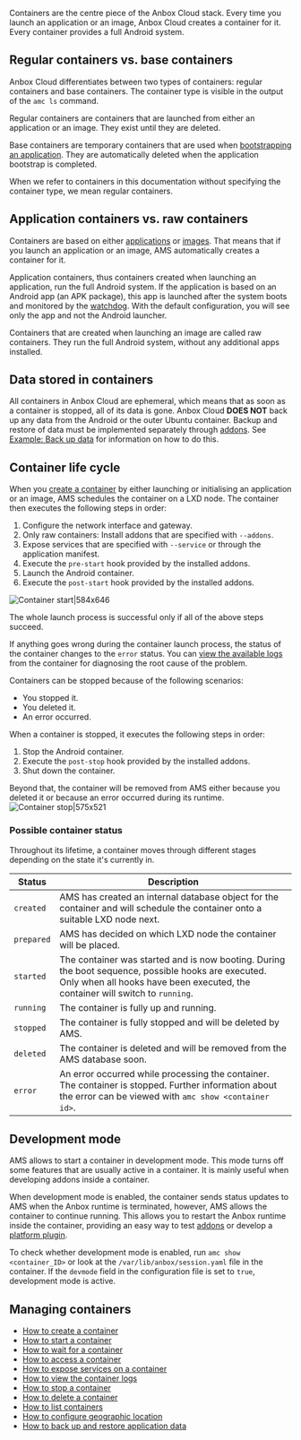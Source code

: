 Containers are the centre piece of the Anbox Cloud stack. Every time you launch an application or an image, Anbox Cloud creates a container for it. Every container provides a full Android system.

<a name="regular-vs-base"></a>
## Regular containers vs. base containers

Anbox Cloud differentiates between two types of containers: regular containers and base containers. The container type is visible in the output of the `amc ls` command.

Regular containers are containers that are launched from either an application or an image. They exist until they are deleted.

Base containers are temporary containers that are used when [bootstrapping an application](https://discourse.ubuntu.com/t/managing-applications/17760#bootstrap). They are automatically deleted when the application bootstrap is completed.

When we refer to containers in this documentation without specifying the container type, we mean regular containers.

<a name="application-vs-raw"></a>
## Application containers vs. raw containers

Containers are based on either [applications](https://discourse.ubuntu.com/t/managing-applications/17760) or [images](https://discourse.ubuntu.com/t/provided-images/24185). That means that if you launch an application or an image, AMS automatically creates a container for it.

Application containers, thus containers created when launching an application, run the full Android system. If the application is based on an Android app (an APK package), this app is launched after the system boots and monitored by the [watchdog](https://discourse.ubuntu.com/t/application-manifest/24197#watchdog). With the default configuration, you will see only the app and not the Android launcher.

Containers that are created when launching an image are called raw containers. They run the full Android system, without any additional apps installed.

## Data stored in containers

All containers in Anbox Cloud are ephemeral, which means that as soon as a container is stopped, all of its data is gone. Anbox Cloud **DOES NOT** back up any data from the Android or the outer Ubuntu container. Backup and restore of data must be implemented separately through [addons](https://discourse.ubuntu.com/t/addons/25293). See [Example: Back up data](https://discourse.ubuntu.com/t/example-back-up-data/25289) for information on how to do this.

## Container life cycle

When you [create a container](https://discourse.ubuntu.com/t/launch-a-container/24327) by either launching or initialising an application or an image, AMS schedules the container on a LXD node. The container then executes the following steps in order:

1. Configure the network interface and gateway.
1. Only raw containers: Install addons that are specified with `--addons`.
1. Expose services that are specified with `--service` or through the application manifest.
1. Execute the `pre-start` hook provided by the installed addons.
1. Launch the Android container.
1. Execute the `post-start` hook provided by the installed addons.

![Container start|584x646](https://assets.ubuntu.com/v1/230fd172-container_start.png)

The whole launch process is successful only if all of the above steps succeed.

If anything goes wrong during the container launch process, the status of the container changes to the `error` status. You can [view the available logs](https://discourse.ubuntu.com/t/view-the-container-logs/24329) from the container for diagnosing the root cause of the problem.

Containers can be stopped because of the following scenarios:

- You stopped it.
- You deleted it.
- An error occurred.

When a container is stopped, it executes the following steps in order:

1. Stop the Android container.
2. Execute the `post-stop` hook provided by the installed addons.
3. Shut down the container.

Beyond that, the container will be removed from AMS either because you deleted it or because an error occurred during its runtime.
![Container stop|575x521](https://assets.ubuntu.com/v1/0377512e-container_stop.png)

### Possible container status

Throughout its lifetime, a container moves through different stages depending on the state it's currently in.

Status            |  Description
----------------|------------
`created`     | AMS has created an internal database object for the container and will schedule the container onto a suitable LXD node next.
`prepared` | AMS has decided on which LXD node the container will be placed.
`started` | The container was started and is now booting. During the boot sequence, possible hooks are executed. Only when all hooks have been executed, the container will switch to `running`.
`running` | The container is fully up and running.
`stopped` | The container is fully stopped and will be deleted by AMS.
`deleted` | The container is deleted and will be removed from the AMS database soon.
`error` | An error occurred while processing the container. The container is stopped. Further information about the error can be viewed with `amc show <container id>`.

<a name="dev-mode"></a>
## Development mode

AMS allows to start a container in development mode. This mode turns off some features that are usually active in a container. It is mainly useful when developing addons inside a container.

When development mode is enabled, the container sends status updates to AMS when the Anbox runtime is terminated, however, AMS allows the container to continue running. This allows you to restart the Anbox runtime inside the container, providing an easy way to test [addons](https://discourse.ubuntu.com/t/addons/25293) or develop a [platform plugin](https://anbox-cloud.github.io/latest/anbox-platform-sdk/).

To check whether development mode is enabled, run `amc show <container_ID>` or look at the `/var/lib/anbox/session.yaml` file in the container. If the `devmode` field in the configuration file is set to `true`, development mode is active.

## Managing containers

 * [How to create a container](https://discourse.ubuntu.com/t/launch-a-container/24327)
 * [How to start a container](https://discourse.ubuntu.com/t/how-to-start-a-container/33924)
 * [How to wait for a container](https://discourse.ubuntu.com/t/wait-for-a-container/24330)
 * [How to access a container](https://discourse.ubuntu.com/t/access-containers-remotely/17772)
 * [How to expose services on a container](https://discourse.ubuntu.com/t/expose-services-on-a-container/24326)
 * [How to view the container logs](https://discourse.ubuntu.com/t/view-the-container-logs/24329)
 * [How to stop a container](https://discourse.ubuntu.com/t/how-to-stop-a-container/33925)
 * [How to delete a container](https://discourse.ubuntu.com/t/delete-a-container/24325)
 * [How to list containers](https://discourse.ubuntu.com/t/list-containers/24328)
 * [How to configure geographic location](https://discourse.ubuntu.com/t/usecase-container-configuration/17782)
 * [How to back up and restore application data](https://discourse.ubuntu.com/t/back-up-and-restore-application-data/24183)
